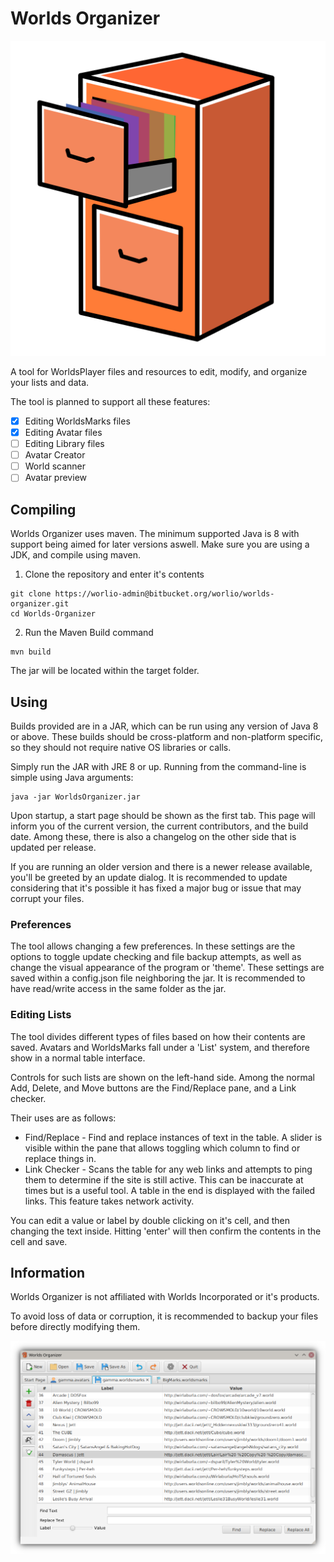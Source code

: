 # Worlds Organizer
![icon.png](icon.png)

A tool for WorldsPlayer files and resources to edit, modify, and organize your lists and data.

The tool is planned to support all these features:
 - [x] Editing WorldsMarks files
 - [x] Editing Avatar files
 - [ ] Editing Library files
 - [ ] Avatar Creator
 - [ ] World scanner
 - [ ] Avatar preview

## Compiling
Worlds Organizer uses maven. The minimum supported Java is 8 with support being aimed for later versions aswell.
Make sure you are using a JDK, and compile using maven.

1. Clone the repository and enter it's contents

```
git clone https://worlio-admin@bitbucket.org/worlio/worlds-organizer.git
cd Worlds-Organizer
```

2. Run the Maven Build command

```
mvn build
```

The jar will be located within the target folder.

## Using
Builds provided are in a JAR, which can be run using any version of Java 8 or above. These builds should be cross-platform and non-platform specific, so they should not require native OS libraries or calls.

Simply run the JAR with JRE 8 or up. Running from the command-line is simple using Java arguments:

```
java -jar WorldsOrganizer.jar
```

Upon startup, a start page should be shown as the first tab. This page will inform you of the current version, the current contributors, and the build date. Among these, there is also a changelog on the other side that is updated per release.

If you are running an older version and there is a newer release available, you'll be greeted by an update dialog. It is recommended to update considering that it's possible it has fixed a major bug or issue that may corrupt your files.

### Preferences
The tool allows changing a few preferences. In these settings are the options to toggle update checking and file backup attempts, as well as change the visual appearance of the program or 'theme'. These settings are saved within a config.json file neighboring the jar. It is recommended to have read/write access in the same folder as the jar.

### Editing Lists
The tool divides different types of files based on how their contents are saved. Avatars and WorldsMarks fall under a 'List' system, and therefore show in a normal table interface.

Controls for such lists are shown on the left-hand side. Among the normal Add, Delete, and Move buttons are the Find/Replace pane, and a Link checker.

Their uses are as follows:
 * Find/Replace - Find and replace instances of text in the table. A slider is visible within the pane that allows toggling which column to find or replace things in.
 * Link Checker - Scans the table for any web links and attempts to ping them to determine if the site is still active. This can be inaccurate at times but is a useful tool. A table in the end is displayed with the failed links. This feature takes network activity.

You can edit a value or label by double clicking on it's cell, and then changing the text inside. Hitting 'enter' will then confirm the contents in the cell and save.

## Information
Worlds Organizer is not affiliated with Worlds Incorporated or it's products.

To avoid loss of data or corruption, it is recommended to backup your files before directly modifying them.

![Screenshot should be here...](screenshot.png)
